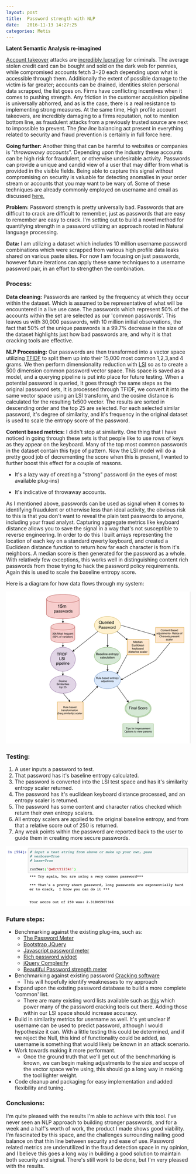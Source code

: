 ```yaml
---
layout: post
title:  Password strength with NLP
date:   2016-11-13 14:27:25
categories: Metis
---
```


**Latent Semantic Analysis re-imagined**


[Account takeover](http://www.darkreading.com/endpoint/anatomy-of-an-account-takeover-attack/a/d-id/1324409) attacks are [incredibly lucrative](http://www.trendmicro.com/cloud-content/us/pdfs/security-intelligence/white-papers/wp-follow-the-data.pdf) for criminals.  The average stolen credit card can be bought and sold on the dark web for pennies, while compromised accounts fetch $3-$20 each depending upon what is accessible through them.  Additionally the extent of possible damage to the victim is far greater; accounts can be drained, identities stolen personal data scrapped, the list goes on.  Firms have conflicting incentives when it comes to pushing strength.  Any friction in the customer acquisition pipeline is universally abhorred, and as is the case, there is a real resistance to implementing strong measures.  At the same time, High profile account takeovers, are incredibly damaging to a firms reputation, not to mention bottom line, as fraudulent attacks from a previously trusted source are next to impossible to prevent.  The *fine line* balancing act present in everything related to security and fraud prevention is certainly in full force here.

**Going further:** Another thing that can be harmful to websites or companies is "*throwawawy accounts*".  Depending upon the industry these accounts can be high risk for fraudulent, or otherwise undesirable activity.  Passwords can provide a unique and candid view of a user that may differ from what is provided in the visible fields.  Being able to capture this signal without compromising on security is valuable for detecting anomalies in your order stream or accounts that you may want to be wary of.  Some of these techniques are already commonly employed on username and email as discussed [here.](https://simility.com/quantifying-insight-data-scientists-translate-hunch-probability-identify-potential-email-fraud/)

**Problem:** Password strength is pretty universally bad.  Passwords that are difficult to crack are difficult to remember, just as passwords that are easy to remember are easy to crack.  I'm setting out to build a novel method for quantifying strength in a password utilizing an approach rooted in Natural language processing.  

**Data:** I am utilizing a dataset which includes 10 million username password combinations which were scrapped from various high profile data leaks shared on various paste sites.  For now I am focusing on just passwords, however future iterations can apply these same techniques to a username password pair, in an effort to strengthen the combination.  

### Process:  
**Data cleaning:** Passwords are ranked by the frequency at which they occur within the dataset.  Which is assumed to be representative of what will be encountered in a live use case.  The passwords which represent 50% of the accounts within the set are selected as our 'common passwords'.  This leaves us with 30,000 passwords, with 10 million initial observations, the fact that 50% of the unique passwords is a 99.7% decrease in the size of the dataset highlights just how bad passwords are, and why it is that cracking tools are effective.  

**NLP Processing:** Our passwords are then transformed into a vector space utilizing [TFIDF](https://en.wikipedia.org/wiki/Tf%E2%80%93idf) to split them up into their 15,000 most common 1,2,3,and 4 grams.  We then perform dimensionality reduction with [LSI](https://en.wikipedia.org/wiki/Latent_semantic_analysis) so as to create a 500 dimension common password vector space.  This space is saved as a model, and a querying pipeline is put into place for future testing.  When a potential password is queried,  It goes through the same steps as the original password sets, It is processed through TFIDF, we convert it into the same vector space using an LSI transform, and the cosine distance is calculated for the resulting 1x500 vector.  The results are sorted in descending order and the top 25 are selected.  For each selected similar password,  it's degree of similarity, and it's frequency in the original dataset is used to scale the entropy score of the password.

**Content based metrics:** I didn't stop at similarity.  One thing that I have noticed in going through these sets is that people like to use rows of keys as they appear on the keyboard.  Many of the top most common passwords in the dataset contain this type of pattern.  Now the LSI model will do a pretty good job of decrementing the score when this is present,  I wanted to further boost this effect for a couple of reasons. 
	
* It's a lazy way of creating a "strong" password (in the eyes of most available plug-ins)
	
	
* It's indicative of throwaway accounts.

As I mentioned above, passwords can be used as signal when it comes to identifying fraudulent or otherwise less than ideal activity, the obvious risk to this is that you don't want to reveal the plain text passwords to anyone,  including your fraud analyst.  Capturing aggregate metrics like keyboard distance allows you to save the signal in a way that's not susceptible to reverse engineering.  In order to do this I built arrays representing the location of each key on a standard qwerty keyboard,  and created a Euclidean distance function to return how far each character is from it's neighbors.  A median score is then generated for the password as a whole.  With relatively few exceptions, this works well in distinguishing content rich passwords from those trying to hack the password policy requirements.  Again this is used to scale the baseline entropy score.   

Here is a diagram for how data flows through my system:

![image](/images/dataFlowNLP.png)

### Testing:

1. A user inputs a password to test.
2. That password has it's baseline entropy calculated.
3. The password is converted into the LSI test space and has it's similarity entropy scaler returned.
4. The password has it's euclidean keyboard distance processed, and an entropy scaler is returned.
5. The password has some content and character ratios checked which return their own entropy scalers.
6. All entropy scalers are applied to the original baseline entropy, and from that a relative score out of 250 is returned.
7. Any weak points within the password are reported back to the user to guide them in creating more secure passwords.

![image](/images/password.png)

### Future steps:
* Benchmarking against the existing plug-ins, such as:
	* [The Password Meter](http://www.passwordmeter.com/)
	* [ Bootstrap JQuery](http://scripts.jakweb.ch/pi/)
	* [Javascript password meter](http://archive.geekwisdom.com/dyn/passwdmeter.html)
	* [Rich password widget](http://www.html-form-guide.com/demos/password-widget/sample-reg-form.php)
	* [jQuery Complexify](https://danpalmer.me/jquery-complexify)
	* [Beautiful Password strength meter](http://demo.tutorialzine.com/2012/06/beautiful-password-strength-indicator/)
* Benchmarking against existing password [Cracking software](http://sectools.org/tag/pass-audit/)
	* This will hopefully identify weaknesses to my approach
* Expand upon the existing password database to build a more complete 'common' list.  
	* There are many existing word lists available such as [this](https://wiki.skullsecurity.org/Passwords) which power many of the password cracking tools out there. Adding those within our LSI space should increase accuracy.
* Build in similarity metrics for username as well.  It's yet unclear if username can be used to predict password, although I would hypothesize it can.  With a little testing this could be determined, and if we reject the Null, this kind of functionality could be added, as username is something that would likely be known in an attack scenario.
* Work towards making it more performant.
	* Once the ground truth that we'll get out of the benchmarking is known,  we can begin making adjustments to the size and scope of the vector space we're using, this should go a long way in making the tool lighter weight.
* Code cleanup and packaging for easy implementation and added flexibility and tuning.

### Conclusions:
I'm quite pleased with the results I'm able to achieve with this tool.  I've never seen an NLP approach to building stronger passwords, and for a week and a half's worth of work, the product I made shows good viability.  I'm fascinated by this space, and the challenges surrounding nailing good balance on that thin line between security and ease of use.  Password related metrics are underutilized in the fraud detection space in my opinion, and I believe this goes a long way in building a good solution to maintain both security and signal.  There's still work to be done, but I'm very pleased with the results.  
